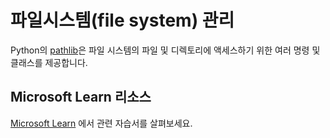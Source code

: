 # 파일시스템(file system) 관리

Python의 [pathlib](https://docs.python.org/3/library/pathlib.html)은 파일 시스템의 파일 및 디렉토리에 액세스하기 위한 여러 명령 및 클래스를 제공합니다.

## Microsoft Learn 리소스

[Microsoft Learn](https://learn.microsoft.com/?WT.mc_id=python-c9-niner) 에서 관련 자습서를 살펴보세요.
